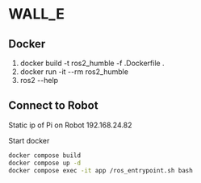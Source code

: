 # WALL_E



## Docker 
1. docker build -t ros2_humble -f .Dockerfile .
2. docker run -it --rm ros2_humble
3. ros2 --help

## Connect to Robot

Static ip of Pi on Robot 192.168.24.82

Start docker

```bash
docker compose build 
docker compose up -d 
docker compose exec -it app /ros_entrypoint.sh bash
```